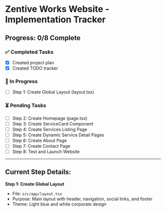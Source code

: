 # Zentive Works Website - Implementation Tracker

## Progress: 0/8 Complete

### ✅ Completed Tasks
- [x] Created project plan
- [x] Created TODO tracker

### 🔄 In Progress
- [ ] Step 1: Create Global Layout (layout.tsx)

### ⏳ Pending Tasks
- [ ] Step 2: Create Homepage (page.tsx)
- [ ] Step 3: Create ServiceCard Component
- [ ] Step 4: Create Services Listing Page
- [ ] Step 5: Create Dynamic Service Detail Pages
- [ ] Step 6: Create About Page
- [ ] Step 7: Create Contact Page
- [ ] Step 8: Test and Launch Website

---

## Current Step Details:
**Step 1: Create Global Layout**
- File: `src/app/layout.tsx`
- Purpose: Main layout with header, navigation, social links, and footer
- Theme: Light blue and white corporate design
